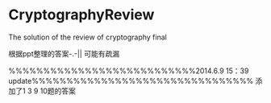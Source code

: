CryptographyReview
==================

The solution of the review of cryptography final

根据ppt整理的答案-.-|| 可能有疏漏

%%%%%%%%%%%%%%%%%%%%%%%%%%%2014.6.9 15：39 update%%%%%%%%%%%%%%%%%%%%%%%%%%%%%%%%
添加了1 3 9 10题的答案
